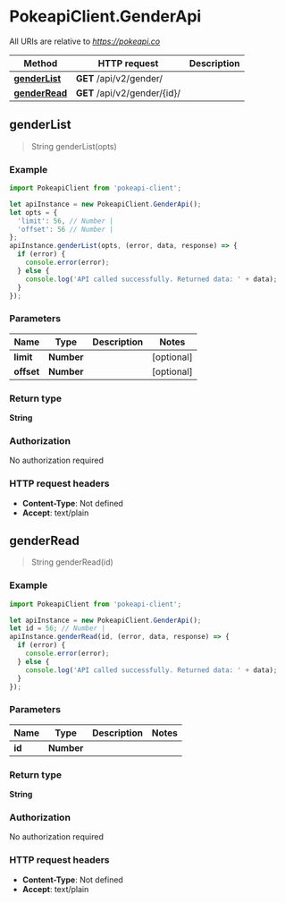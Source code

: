 # PokeapiClient.GenderApi

All URIs are relative to *https://pokeapi.co*

Method | HTTP request | Description
------------- | ------------- | -------------
[**genderList**](GenderApi.md#genderList) | **GET** /api/v2/gender/ | 
[**genderRead**](GenderApi.md#genderRead) | **GET** /api/v2/gender/{id}/ | 



## genderList

> String genderList(opts)



### Example

```javascript
import PokeapiClient from 'pokeapi-client';

let apiInstance = new PokeapiClient.GenderApi();
let opts = {
  'limit': 56, // Number | 
  'offset': 56 // Number | 
};
apiInstance.genderList(opts, (error, data, response) => {
  if (error) {
    console.error(error);
  } else {
    console.log('API called successfully. Returned data: ' + data);
  }
});
```

### Parameters


Name | Type | Description  | Notes
------------- | ------------- | ------------- | -------------
 **limit** | **Number**|  | [optional] 
 **offset** | **Number**|  | [optional] 

### Return type

**String**

### Authorization

No authorization required

### HTTP request headers

- **Content-Type**: Not defined
- **Accept**: text/plain


## genderRead

> String genderRead(id)



### Example

```javascript
import PokeapiClient from 'pokeapi-client';

let apiInstance = new PokeapiClient.GenderApi();
let id = 56; // Number | 
apiInstance.genderRead(id, (error, data, response) => {
  if (error) {
    console.error(error);
  } else {
    console.log('API called successfully. Returned data: ' + data);
  }
});
```

### Parameters


Name | Type | Description  | Notes
------------- | ------------- | ------------- | -------------
 **id** | **Number**|  | 

### Return type

**String**

### Authorization

No authorization required

### HTTP request headers

- **Content-Type**: Not defined
- **Accept**: text/plain

